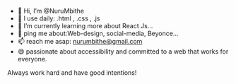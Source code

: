 - 👋 Hi, I’m @NuruMbithe
- 👀 I use daily: .html , .css , .js
- 🌱 I’m currently learning more about React Js...
- 💞️ ping me about:Web-design, social-media, Beyonce...
- 📫 reach me asap: nurumbithe@gmail.com
- 😄 passionate about accessibility and committed to a web that works for everyone.


Always work hard and have good intentions!
